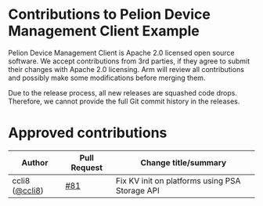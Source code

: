 # Contributions to Pelion Device Management Client Example

Pelion Device Management Client is Apache 2.0 licensed open source software. We accept contributions from 3rd parties, if they agree to submit their changes with Apache 2.0 licensing. Arm will review all contributions and possibly make some modifications before merging them.

Due to the release process, all new releases are squashed code drops. Therefore, we cannot provide the full Git commit history in the releases.

# Approved contributions

| Author         | Pull Request  | Change title/summary                                     |
|----------------|---------------|----------------------------------------------------------|
| ccli8 ([@ccli8](https://github.com/ccli8)) | [#81](https://github.com/PelionIoT/mbed-cloud-client-example/pull/81) | Fix KV init on platforms using PSA Storage API |
